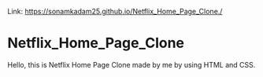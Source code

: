 Link: https://sonamkadam25.github.io/Netflix_Home_Page_Clone./

# Netflix_Home_Page_Clone
Hello, this is Netflix Home Page Clone made by me by using HTML and CSS.
